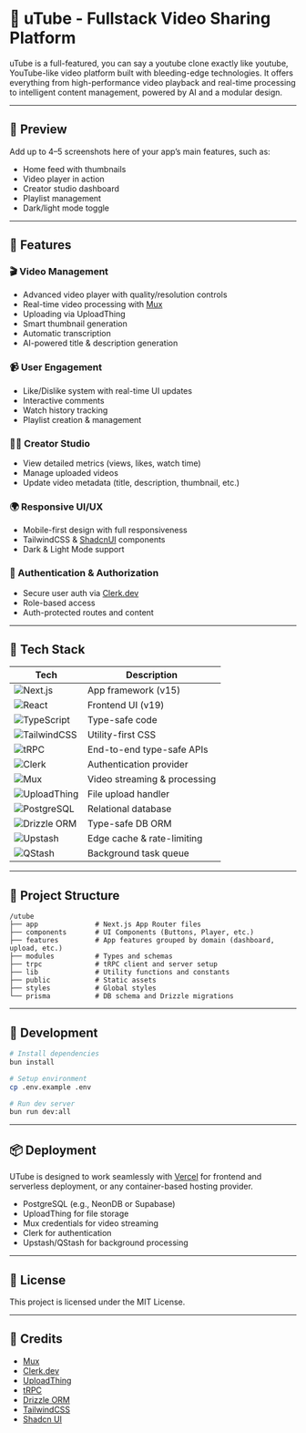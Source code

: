 # 🎥 uTube - Fullstack Video Sharing Platform

uTube is a full-featured, you can say a youtube clone exactly like youtube, YouTube-like video platform built with bleeding-edge technologies. It offers everything from high-performance video playback and real-time processing to intelligent content management, powered by AI and a modular design.

---

## 📸 Preview

Add up to 4–5 screenshots here of your app’s main features, such as:

* Home feed with thumbnails
* Video player in action
* Creator studio dashboard
* Playlist management
* Dark/light mode toggle

---

## 🚀 Features

### 🎬 Video Management

* Advanced video player with quality/resolution controls
* Real-time video processing with [Mux](https://www.mux.com/)
* Uploading via UploadThing
* Smart thumbnail generation
* Automatic transcription
* AI-powered title & description generation

### 📹 User Engagement

* Like/Dislike system with real-time UI updates
* Interactive comments
* Watch history tracking
* Playlist creation & management

### 🧑‍💼 Creator Studio

* View detailed metrics (views, likes, watch time)
* Manage uploaded videos
* Update video metadata (title, description, thumbnail, etc.)

### 🌍 Responsive UI/UX

* Mobile-first design with full responsiveness
* TailwindCSS & [ShadcnUI](https://ui.shadcn.com/) components
* Dark & Light Mode support

### 🔐 Authentication & Authorization

* Secure user auth via [Clerk.dev](https://clerk.dev/)
* Role-based access
* Auth-protected routes and content

---

## 🧱 Tech Stack

| Tech                                                                                                                | Description                  |
| ------------------------------------------------------------------------------------------------------------------- | ---------------------------- |
| ![Next.js](https://img.shields.io/badge/Next.js-000000?style=for-the-badge\&logo=nextdotjs)                         | App framework (v15)          |
| ![React](https://img.shields.io/badge/React-20232A?style=for-the-badge\&logo=react\&logoColor=61DAFB)               | Frontend UI (v19)            |
| ![TypeScript](https://img.shields.io/badge/TypeScript-3178C6?style=for-the-badge\&logo=typescript)                  | Type-safe code               |
| ![TailwindCSS](https://img.shields.io/badge/TailwindCSS-38B2AC?style=for-the-badge\&logo=tailwind-css)              | Utility-first CSS            |
| ![tRPC](https://img.shields.io/badge/tRPC-2596be?style=for-the-badge\&logo=trpc)                                    | End-to-end type-safe APIs    |
| ![Clerk](https://img.shields.io/badge/Clerk-F5F5F5?style=for-the-badge\&logo=clerk)                                 | Authentication provider      |
| ![Mux](https://img.shields.io/badge/Mux-000000?style=for-the-badge\&logo=mux)                                       | Video streaming & processing |
| ![UploadThing](https://img.shields.io/badge/UploadThing-000000?style=for-the-badge\&logo=uploadthing)               | File upload handler          |
| ![PostgreSQL](https://img.shields.io/badge/PostgreSQL-316192?style=for-the-badge\&logo=postgresql\&logoColor=white) | Relational database          |
| ![Drizzle ORM](https://img.shields.io/badge/Drizzle%20ORM-FF6B81?style=for-the-badge\&logo=drizzle)                 | Type-safe DB ORM             |
| ![Upstash](https://img.shields.io/badge/Upstash-1A202C?style=for-the-badge\&logo=upstash)                           | Edge cache & rate-limiting   |
| ![QStash](https://img.shields.io/badge/QStash-000000?style=for-the-badge\&logo=vercel)                              | Background task queue        |

---

## 📂 Project Structure

```
/utube
├── app              # Next.js App Router files
├── components       # UI Components (Buttons, Player, etc.)
├── features         # App features grouped by domain (dashboard, upload, etc.)
├── modules          # Types and schemas
├── trpc             # tRPC client and server setup
├── lib              # Utility functions and constants
├── public           # Static assets
├── styles           # Global styles
└── prisma           # DB schema and Drizzle migrations
```

---

## 🧪 Development

```bash
# Install dependencies
bun install

# Setup environment
cp .env.example .env

# Run dev server
bun run dev:all
```

---

## 📦 Deployment

UTube is designed to work seamlessly with [Vercel](https://vercel.com/) for frontend and serverless deployment, or any container-based hosting provider.

* PostgreSQL (e.g., NeonDB or Supabase)
* UploadThing for file storage
* Mux credentials for video streaming
* Clerk for authentication
* Upstash/QStash for background processing

---

## 📃 License

This project is licensed under the MIT License.

---

## 🙌 Credits

* [Mux](https://www.mux.com/)
* [Clerk.dev](https://clerk.dev/)
* [UploadThing](https://uploadthing.com/)
* [tRPC](https://trpc.io/)
* [Drizzle ORM](https://orm.drizzle.team/)
* [TailwindCSS](https://tailwindcss.com/)
* [Shadcn UI](https://ui.shadcn.com/)
